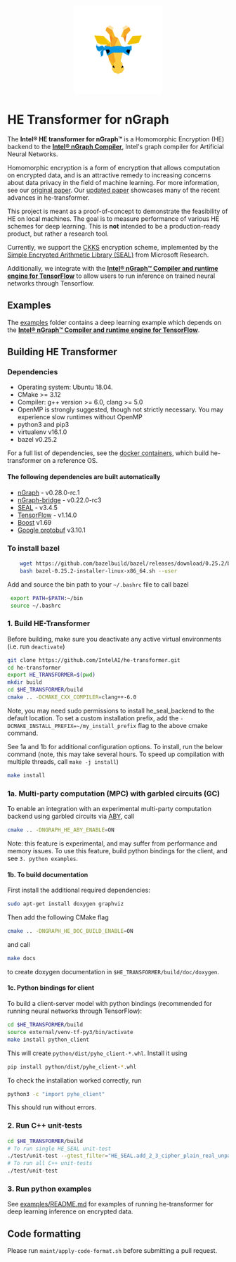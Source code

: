 <p align="center">
  <img src="images/nGraph_mask_1-1.png" width="200">
</p>

# HE Transformer for nGraph

The **Intel® HE transformer for nGraph™** is a Homomorphic Encryption (HE) backend to the [**Intel® nGraph Compiler**](https://github.com/IntelAI/ngraph), Intel's graph compiler for Artificial Neural Networks.

Homomorphic encryption is a form of encryption that allows computation on encrypted data, and is an attractive remedy to increasing concerns about data privacy in the field of machine learning. For more information, see our [original paper](https://arxiv.org/pdf/1810.10121.pdf). Our [updated paper](https://arxiv.org/pdf/1908.04172.pdf) showcases many of the recent advances in he-transformer.

This project is meant as a proof-of-concept to demonstrate the feasibility of HE  on local machines. The goal is to measure performance of various HE schemes for deep learning. This is  **not** intended to be a production-ready product, but rather a research tool.

Currently, we support the [CKKS](https://eprint.iacr.org/2018/931.pdf) encryption scheme, implemented by the [Simple Encrypted Arithmetic Library (SEAL)](https://github.com/Microsoft/SEAL) from Microsoft Research.

Additionally, we integrate with the [**Intel® nGraph™ Compiler and runtime engine for TensorFlow**](https://github.com/tensorflow/ngraph-bridge) to allow users to run inference on trained neural networks through Tensorflow.

## Examples
The [examples](https://github.com/IntelAI/he-transformer/tree/master/examples) folder contains a deep learning example which depends on the [**Intel® nGraph™ Compiler and runtime engine for TensorFlow**](https://github.com/tensorflow/ngraph-bridge).

## Building HE Transformer

### Dependencies
- Operating system: Ubuntu 18.04.
- CMake >= 3.12
- Compiler: g++ version >= 6.0, clang >= 5.0
- OpenMP is strongly suggested, though not strictly necessary. You may experience slow runtimes without OpenMP
- python3 and pip3
- virtualenv v16.1.0
- bazel v0.25.2

For a full list of dependencies, see the [docker containers](https://github.com/IntelAI/he-transformer/tree/master/contrib/docker), which build he-transformer on a reference OS.

#### The following dependencies are built automatically
- [nGraph](https://github.com/NervanaSystems/ngraph) - v0.28.0-rc.1
- [nGraph-bridge](https://github.com/tensorflow/ngraph-bridge) - v0.22.0-rc3
- [SEAL](https://github.com/Microsoft/SEAL) - v3.4.5
- [TensorFlow](https://github.com/tensorflow/tensorflow) - v1.14.0
- [Boost](https://github.com/boostorg) v1.69
- [Google protobuf](https://github.com/protocolbuffers/protobuf) v3.10.1

### To install bazel
```bash
    wget https://github.com/bazelbuild/bazel/releases/download/0.25.2/bazel-0.25.2-installer-linux-x86_64.sh
    bash bazel-0.25.2-installer-linux-x86_64.sh --user
 ```
 Add and source the bin path to your `~/.bashrc` file to call bazel
```bash
 export PATH=$PATH:~/bin
 source ~/.bashrc
```

### 1. Build HE-Transformer
Before building, make sure you deactivate any active virtual environments (i.e. run `deactivate`)
```bash
git clone https://github.com/IntelAI/he-transformer.git
cd he-transformer
export HE_TRANSFORMER=$(pwd)
mkdir build
cd $HE_TRANSFORMER/build
cmake .. -DCMAKE_CXX_COMPILER=clang++-6.0
```
Note, you may need sudo permissions to install he_seal_backend to the default location. To set a custom installation prefix, add the `-DCMAKE_INSTALL_PREFIX=~/my_install_prefix` flag to the above cmake command.

See 1a and 1b for additional configuration options. To install, run the below command (note, this may take several hours. To speed up compilation with multiple threads, call `make -j install`)
```bash
make install
```

### 1a. Multi-party computation (MPC) with garbled circuits (GC)
To enable an integration with an experimental multi-party computation backend using garbled circuits via [ABY](https://github.com/encryptogroup/ABY), call
```bash
cmake .. -DNGRAPH_HE_ABY_ENABLE=ON
```
Note: this feature is experimental, and may suffer from performance and memory issues.
To use this feature, build python bindings for the client, and see `3. python examples`.

#### 1b. To build documentation
First install the additional required dependencies:
```bash
sudo apt-get install doxygen graphviz
```
Then add the following CMake flag
```bash
cmake .. -DNGRAPH_HE_DOC_BUILD_ENABLE=ON
```
and call
```bash
make docs
```
to create doxygen documentation in `$HE_TRANSFORMER/build/doc/doxygen`.

#### 1c. Python bindings for client
To build a client-server model with python bindings (recommended for running neural networks through TensorFlow):
```bash
cd $HE_TRANSFORMER/build
source external/venv-tf-py3/bin/activate
make install python_client
```
This will create `python/dist/pyhe_client-*.whl`. Install it using
```bash
pip install python/dist/pyhe_client-*.whl
```
To check the installation worked correctly, run
```bash
python3 -c "import pyhe_client"
```
This should run without errors.

### 2. Run C++ unit-tests
```bash
cd $HE_TRANSFORMER/build
# To run single HE_SEAL unit-test
./test/unit-test --gtest_filter="HE_SEAL.add_2_3_cipher_plain_real_unpacked_unpacked"
# To run all C++ unit-tests
./test/unit-test
```

### 3. Run python examples
See [examples/README.md](https://github.com/IntelAI/he-transformer/tree/master/examples/README.md) for examples of running he-transformer for deep learning inference on encrypted data.

## Code formatting
Please run `maint/apply-code-format.sh` before submitting a pull request.
